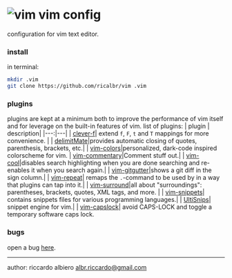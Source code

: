# ![vim](https://www.vim.org/images/vim32x32.gif) vim config

configuration for vim text editor.

### install
in terminal:
``` bash
mkdir .vim
git clone https://github.com/ricalbr/vim .vim
```

### plugins
plugins are kept at a minimum both to improve the performance of vim itself and for leverage on the built-in features of vim.
list of plugins:
| plugin | description|
|---:|---|
| [clever-f](https://github.com/rhysd/clever-f.vim)| extend `f`, `F`, `t` and `T` mappings for more convenience. |
| [delimitMate](https://github.com/Raimondi/delimitMate)|provides automatic closing of quotes, parenthesis, brackets, etc.|
| [vim-colors](https://github.com/ricalbr/vim-colors)|personalized, dark-code inspired colorscheme for vim.
| [vim-commentary](https://github.com/tpope/vim-commentary)|Comment stuff out.|
| [vim-cool](https://github.com/romainl/vim-cool)|disables search highlighting when you are done searching and re-enables it when you search again.|
| [vim-gitgutter](https://github.com/airblade/vim-gitgutter)|shows a git diff in the sign column.|
| [vim-repeat](https://github.com/tpope/vim-repeat)| remaps the `.`-command to be used by in a way that plugins can tap into it.|
| [vim-surround](https://github.com/tpope/vim-surround)|all about "surroundings": parentheses, brackets, quotes, XML tags, and more. |
| [vim-snippets](https://github.com/honza/vim-snippets)| contains snippets files for various programming languages.|
| [UltiSnips](https://github.com/SirVer/ultisnips)| snippet engine for vim.|
| [vim-capslock](https://github.com/tpope/vim-capslock)| avoid CAPS-LOCK and toggle a temporary software caps lock.

### bugs
open a bug [here](https://github.com/ricalbr/vim/issues).

---
author: riccardo albiero albr.riccardo@gmail.com
